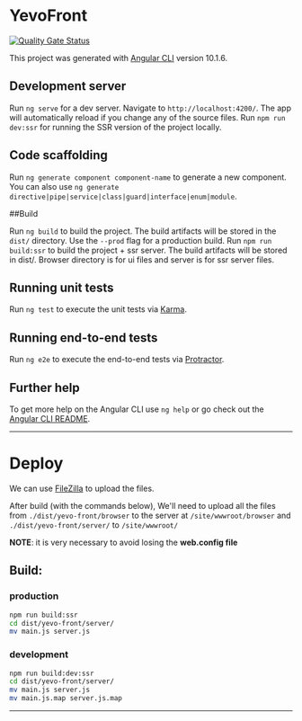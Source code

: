 # YevoFront

[![Quality Gate Status](https://sonarcloud.io/api/project_badges/measure?project=Yevo_FrontEnd&metric=alert_status&token=04ee53218c9d6adf8aa825de3ca750705d715e34)](https://sonarcloud.io/summary/new_code?id=Yevo_FrontEnd)

This project was generated with [Angular CLI](https://github.com/angular/angular-cli) version 10.1.6.

## Development server

Run `ng serve` for a dev server. Navigate to `http://localhost:4200/`. The app will automatically reload if you change any of the source files.
Run `npm run dev:ssr` for running the SSR version of the project locally.

## Code scaffolding

Run `ng generate component component-name` to generate a new component. You can also use `ng generate directive|pipe|service|class|guard|interface|enum|module`.

##Build

Run `ng build` to build the project. The build artifacts will be stored in the `dist/` directory. Use the `--prod` flag for a production build.
Run `npm run build:ssr` to build the project + ssr server. The build artifacts will be stored in dist/. Browser directory is for ui files and server is for ssr server files.

## Running unit tests

Run `ng test` to execute the unit tests via [Karma](https://karma-runner.github.io).

## Running end-to-end tests

Run `ng e2e` to execute the end-to-end tests via [Protractor](http://www.protractortest.org/).

## Further help

To get more help on the Angular CLI use `ng help` or go check out the [Angular CLI README](https://github.com/angular/angular-cli/blob/master/README.md).

---

# Deploy
We can use [FileZilla](https://filezilla-project.org/download.php?type=server) to upload the files.

After build (with the commands below), We'll need to upload all the files from `./dist/yevo-front/browser` to the server at `/site/wwwroot/browser` and `./dist/yevo-front/server/` to `/site/wwwroot/`

**NOTE**: it is very necessary to avoid losing the **web.config file**

Build:
---

### production
```bash
npm run build:ssr
cd dist/yevo-front/server/
mv main.js server.js

```
### development
```bash
npm run build:dev:ssr
cd dist/yevo-front/server/
mv main.js server.js
mv main.js.map server.js.map

```
---
